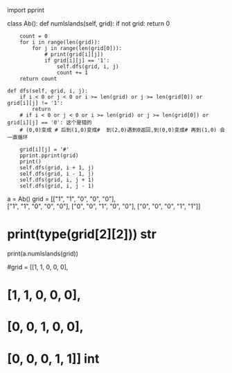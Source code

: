 import pprint

class Ab():
    def numIslands(self, grid):
        if not grid:
            return 0

        count = 0
        for i in range(len(grid)):
            for j in range(len(grid[0])):
                # print(grid[i][j])
                if grid[i][j] == '1':
                    self.dfs(grid, i, j)
                    count += 1
        return count

    def dfs(self, grid, i, j):
        if i < 0 or j < 0 or i >= len(grid) or j >= len(grid[0]) or grid[i][j] != '1':
            return
        # if i < 0 or j < 0 or i >= len(grid) or j >= len(grid[0]) or grid[i][j] == '0': 这个是错的
        # (0,0)变成 # 后到(1,0)变成#  到(2,0)遇到0返回,到(0,0)变成# 再到(1,0) 会一直循环

        grid[i][j] = '#'
        pprint.pprint(grid)
        print()
        self.dfs(grid, i + 1, j)
        self.dfs(grid, i - 1, j)
        self.dfs(grid, i, j + 1)
        self.dfs(grid, i, j - 1)


a = Ab()
grid = [["1", "1", "0", "0", "0"],      
        ["1", "1", "0", "0", "0"],
        ["0", "0", "1", "0", "0"],
        ["0", "0", "0", "1", "1"]]

# print(type(grid[2][2]))  str
print(a.numIslands(grid))

#grid = [[1, 1, 0, 0, 0],
 #       [1, 1, 0, 0, 0],
  #      [0, 0, 1, 0, 0],
  #      [0, 0, 0, 1, 1]]   int
